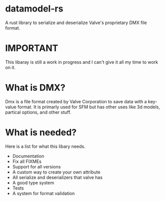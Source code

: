 # datamodel-rs

A rust library to serialize and deserialize Valve's proprietary DMX file format.

# IMPORTANT

This libaray is still a work in progress and I can't give it all my time to work on it.

# What is DMX?

Dmx is a file format created by Valve Corporation to save data with a key-value format. It is primarly used for SFM but has other uses like 3d models, partical options, and other stuff.

# What is needed?

Here is a list for what this libary needs.

- Documentation
- Fix all FIXMEs
- Support for all versions
- A custom way to create your own attribute
- All serialize and deserializers that valve has
- A good type system
- Tests
- A system for format validation
